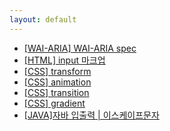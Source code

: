 ```yaml
---
layout: default
---
```


<ul class="list">
	<li><a href="html/a11y/aria_spec">[WAI-ARIA] WAI-ARIA spec</a></li>
	<li><a href="html/css/css_transform">[HTML] input 마크업</a></li>
	<li><a href="html/css/css_transform">[CSS] transform</a></li>
	<li><a href="html/css/css_animation">[CSS] animation</a></li>
	<li><a href="html/css/css_transition">[CSS] transition</a></li>
	<li><a href="html/css/css_gradient">[CSS] gradient</a></li>
	<li><a href="html/java/java입출력_이스케이프문자">[JAVA]자바 입출력 | 이스케이프문자</a></li>
</ul>
